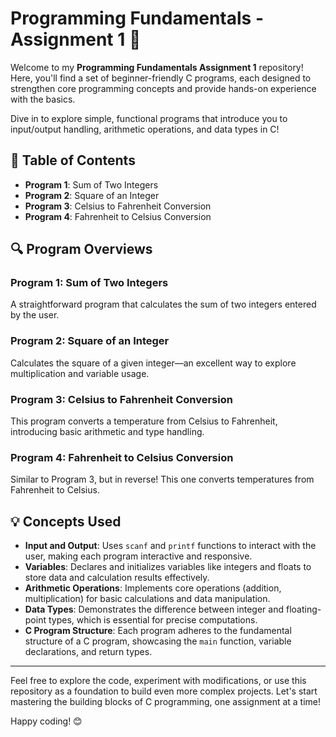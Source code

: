 # Programming Fundamentals - Assignment 1 📘

Welcome to my **Programming Fundamentals Assignment 1** repository! Here, you'll find a set of beginner-friendly C programs, each designed to strengthen core programming concepts and provide hands-on experience with the basics. 

Dive in to explore simple, functional programs that introduce you to input/output handling, arithmetic operations, and data types in C!

## 📜 Table of Contents

- **Program 1**: Sum of Two Integers
- **Program 2**: Square of an Integer
- **Program 3**: Celsius to Fahrenheit Conversion
- **Program 4**: Fahrenheit to Celsius Conversion

## 🔍 Program Overviews

### Program 1: Sum of Two Integers
A straightforward program that calculates the sum of two integers entered by the user.

### Program 2: Square of an Integer
Calculates the square of a given integer—an excellent way to explore multiplication and variable usage.

### Program 3: Celsius to Fahrenheit Conversion
This program converts a temperature from Celsius to Fahrenheit, introducing basic arithmetic and type handling.

### Program 4: Fahrenheit to Celsius Conversion
Similar to Program 3, but in reverse! This one converts temperatures from Fahrenheit to Celsius.

## 💡 Concepts Used

- **Input and Output**: Uses `scanf` and `printf` functions to interact with the user, making each program interactive and responsive.
- **Variables**: Declares and initializes variables like integers and floats to store data and calculation results effectively.
- **Arithmetic Operations**: Implements core operations (addition, multiplication) for basic calculations and data manipulation.
- **Data Types**: Demonstrates the difference between integer and floating-point types, which is essential for precise computations.
- **C Program Structure**: Each program adheres to the fundamental structure of a C program, showcasing the `main` function, variable declarations, and return types.

---

Feel free to explore the code, experiment with modifications, or use this repository as a foundation to build even more complex projects. Let's start mastering the building blocks of C programming, one assignment at a time!

Happy coding! 😊
